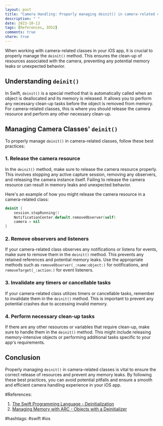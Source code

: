 ```yaml
---
layout: post
title: "Camera Handling: Properly managing deinit() in camera-related classes"
description: " "
date: 2023-10-13
tags: [References, ID52]
comments: true
share: true
---
```


When working with camera-related classes in your iOS app, it is crucial to properly manage the `deinit()` method. This ensures the clean-up of resources associated with the camera, preventing any potential memory leaks or unexpected behavior.

## Understanding `deinit()`

In Swift, `deinit()` is a special method that is automatically called when an object is deallocated and its memory is released. It allows you to perform any necessary clean-up tasks before the object is removed from memory. For camera-related classes, this is where you should release the camera resource and perform any other necessary clean-up.

## Managing Camera Classes' `deinit()`

To properly manage `deinit()` in camera-related classes, follow these best practices:

### 1. Release the camera resource

In the `deinit()` method, make sure to release the camera resource properly. This involves stopping any active capture session, removing any observers, and releasing the camera instance itself. Failing to release the camera resource can result in memory leaks and unexpected behavior.

Here's an example of how you might release the camera resource in a camera-related class:

```swift
deinit {
    session.stopRunning()
    NotificationCenter.default.removeObserver(self)
    camera = nil
}
```

### 2. Remove observers and listeners

If your camera-related class observes any notifications or listens for events, make sure to remove them in the `deinit()` method. This prevents any retained references and potential memory leaks. Use the appropriate methods such as `removeObserver(_:name:object:)` for notifications, and `removeTarget(_:action:)` for event listeners.

### 3. Invalidate any timers or cancellable tasks

If your camera-related class utilizes timers or cancellable tasks, remember to invalidate them in the `deinit()` method. This is important to prevent any potential crashes due to accessing invalid memory.

### 4. Perform necessary clean-up tasks

If there are any other resources or variables that require clean-up, make sure to handle them in the `deinit()` method. This might include releasing memory-intensive objects or performing additional tasks specific to your app's requirements.

## Conclusion

Properly managing `deinit()` in camera-related classes is vital to ensure the correct release of resources and prevent any memory leaks. By following these best practices, you can avoid potential pitfalls and ensure a smooth and efficient camera handling experience in your iOS app.

#References: 
1. [The Swift Programming Language - Deinitialization](https://docs.swift.org/swift-book/LanguageGuide/Deinitialization.html)
2. [Managing Memory with ARC - Objects with a Deinitializer](https://docs.swift.org/swift-book/LanguageGuide/AutomaticReferenceCounting.html#ID52)
  
#hashtags: #swift #ios